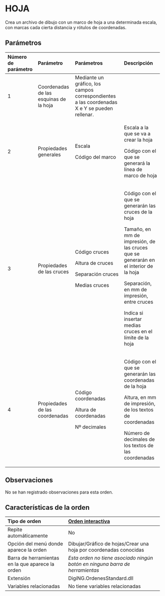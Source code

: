 # HOJA

Crea un archivo de dibujo con un marco de hoja a una determinada escala, con marcas cada cierta distancia y rótulos de coordenadas.

## Parámetros

<table>
  <thead>
    <tr>
      <th style="text-align:left">N&#xFA;mero de par&#xE1;metro</th>
      <th style="text-align:left">Par&#xE1;metro</th>
      <th style="text-align:left">Par&#xE1;metros</th>
      <th style="text-align:left">Descripci&#xF3;n</th>
    </tr>
  </thead>
  <tbody>
    <tr>
      <td style="text-align:left">1</td>
      <td style="text-align:left">Coordenadas de las esquinas de la hoja</td>
      <td style="text-align:left">Mediante un gr&#xE1;fico, los campos correspondientes a las coordenadas
        X e Y se pueden rellenar.</td>
      <td style="text-align:left"></td>
    </tr>
    <tr>
      <td style="text-align:left">2</td>
      <td style="text-align:left">Propiedades generales</td>
      <td style="text-align:left">
        <p>Escala</p>
        <p>C&#xF3;digo del marco</p>
      </td>
      <td style="text-align:left">
        <p>Escala a la que se va a crear la hoja</p>
        <p>C&#xF3;digo con el que se generar&#xE1; la l&#xED;nea de marco de hoja</p>
      </td>
    </tr>
    <tr>
      <td style="text-align:left">3</td>
      <td style="text-align:left">Propiedades de las cruces</td>
      <td style="text-align:left">
        <p>C&#xF3;digo cruces</p>
        <p>Altura de cruces</p>
        <p>Separaci&#xF3;n cruces</p>
        <p>Medias cruces</p>
      </td>
      <td style="text-align:left">
        <p>C&#xF3;digo con el que se generar&#xE1;n las cruces de la hoja</p>
        <p>Tama&#xF1;o, en mm de impresi&#xF3;n, de las cruces que se generar&#xE1;n
          en el interior de la hoja</p>
        <p>Separaci&#xF3;n, en mm de impresi&#xF3;n, entre cruces</p>
        <p>Indica si insertar medias cruces en el l&#xED;mite de la hoja</p>
      </td>
    </tr>
    <tr>
      <td style="text-align:left">4</td>
      <td style="text-align:left">Propiedades de las coordenadas</td>
      <td style="text-align:left">
        <p>C&#xF3;digo coordenadas</p>
        <p>Altura de coordenadas</p>
        <p>N&#xBA; decimales</p>
      </td>
      <td style="text-align:left">
        <p>C&#xF3;digo con el que se generar&#xE1;n las coordenadas de la hoja</p>
        <p>Altura, en mm de impresi&#xF3;n, de los textos de coordenadas</p>
        <p>N&#xFA;mero de decimales de los textos de las coordenadas</p>
      </td>
    </tr>
  </tbody>
</table>

## Observaciones

No se han registrado observaciones para esta orden.

## Características de la orden

| Tipo de orden | [Orden interactiva]() |
| :--- | :--- |
| Repite automáticamente | No |
| Opción del menú donde aparece la orden | Dibujar/Gráfico de hojas/Crear una hoja por coordenadas conocidas |
| Barra de herramientas en la que aparece la orden | _Esta orden no tiene asociado ningún botón en ninguna barra de herramientas_ |
| Extensión | DigiNG.OrdenesStandard.dll |
| Variables relacionadas | No tiene variables relacionadas |

